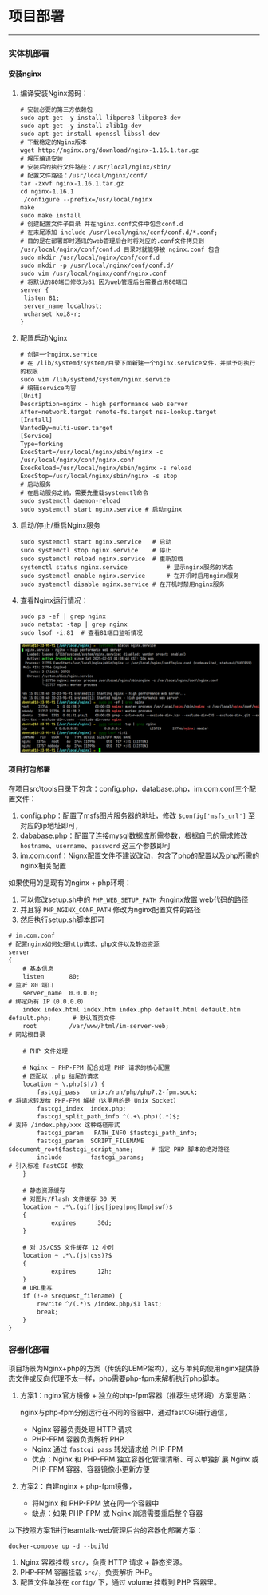 # 项目部署

---

### 实体机部署

#### 安装nginx

1. 编译安装Nginx源码：

   ```shell
   # 安装必要的第三方依赖包
   sudo apt-get -y install libpcre3 libpcre3-dev
   sudo apt-get -y install zlib1g-dev
   sudo apt-get install openssl libssl-dev
   # 下载稳定的Nginx版本
   wget http://nginx.org/download/nginx-1.16.1.tar.gz
   # 解压编译安装
   # 安装后的执行文件路径：/usr/local/nginx/sbin/
   # 配置文件路径：/usr/local/nginx/conf/
   tar -zxvf nginx-1.16.1.tar.gz
   cd nginx-1.16.1
   ./configure --prefix=/usr/local/nginx
   make
   sudo make install
   # 创建配置文件子目录 并在nginx.conf文件中包含conf.d
   # 在末尾添加 include /usr/local/nginx/conf/conf.d/*.conf;
   # 目的是在部署即时通讯的web管理后台时将对应的.conf文件拷贝到 /usr/local/nginx/conf/conf.d 目录时就能够被 nginx.conf 包含
   sudo mkdir /usr/local/nginx/conf/conf.d
   sudo mkdir -p /usr/local/nginx/conf/conf.d/
   sudo vim /usr/local/nginx/conf/nginx.conf
   # 将默认的80端口修改为81 因为web管理后台需要占用80端口
   server {
   	listen 81;
   	server_name localhost;
   	wcharset koi8-r;
   }
   ```

2. 配置启动Nginx

   ```shell
   # 创建一个nginx.service
   # 在 /lib/systemd/system/目录下面新建一个nginx.service文件，并赋予可执行的权限
   sudo vim /lib/systemd/system/nginx.service
   # 编辑service内容
   [Unit]
   Description=nginx - high performance web server
   After=network.target remote-fs.target nss-lookup.target
   [Install]
   WantedBy=multi-user.target
   [Service]
   Type=forking
   ExecStart=/usr/local/nginx/sbin/nginx -c /usr/local/nginx/conf/nginx.conf
   ExecReload=/usr/local/nginx/sbin/nginx -s reload
   ExecStop=/usr/local/nginx/sbin/nginx -s stop
   # 启动服务
   # 在启动服务之前，需要先重载systemctl命令
   sudo systemctl daemon-reload
   sudo systemctl start nginx.service # 启动nginx
   ```

3. 启动/停止/重启Nginx服务

   ```shell
   sudo systemctl start nginx.service	# 启动
   sudo systemctl stop nginx.service	# 停止
   sudo systemctl reload nginx.service 	# 重新加载
   systemctl status nginx.service			# 显示nginx服务的状态
   sudo systemctl enable nginx.service		# 在开机时启用nginx服务
   sudo systemctl disable nginx.service	# 在开机时禁用nginx服务
   ```

4. 查看Nginx运行情况：

   ```shell
   sudo ps -ef | grep nginx
   sudo netstat -tap | grep nginx
   sudo lsof -i:81	# 查看81端口监听情况
   ```

   ![image-20250215013158233](assets\image-20250215013158233.png)

#### 项目打包部署

在项目src\tools目录下包含：config.php，database.php，im.com.conf三个配置文件：

1. config.php：配置了msfs图片服务器的地址，修改 `$config['msfs_url']` 至对应的ip地址即可，
2. dababase.php：配置了连接mysql数据库所需参数，根据自己的需求修改`hostname`、`username`、`password` 这三个参数即可
3. im.com.conf：Nignx配置文件不建议改动，包含了php的配置以及php所需的nginx相关配置

如果使用的是现有的nginx + php环境：

1. 可以修改setup.sh中的 `PHP_WEB_SETUP_PATH` 为nginx放置 web代码的路径
2. 并且将 `PHP_NGINX_CONF_PATH` 修改为nginx配置文件的路径
3. 然后执行setup.sh脚本即可

```nginx
# im.com.conf
# 配置nginx如何处理http请求、php文件以及静态资源
server
{
    # 基本信息
    listen       80;																# 监听 80 端口
    server_name  0.0.0.0;															# 绑定所有 IP（0.0.0.0）
    index index.html index.htm index.php default.html default.htm default.php;		# 默认首页文件
    root         /var/www/html/im-server-web;										# 网站根目录
	
    # PHP 文件处理

    # Nginx + PHP-FPM 配合处理 PHP 请求的核心配置
    # 匹配以 .php 结尾的请求
    location ~ \.php($|/) {
        fastcgi_pass   unix:/run/php/php7.2-fpm.sock;							# 将请求转发给 PHP-FPM 解析（这里用的是 Unix Socket）
        fastcgi_index  index.php;
        fastcgi_split_path_info ^(.+\.php)(.*)$;								# 支持 /index.php/xxx 这种路径形式
        fastcgi_param   PATH_INFO $fastcgi_path_info;
        fastcgi_param  SCRIPT_FILENAME  $document_root$fastcgi_script_name;		# 指定 PHP 脚本的绝对路径
        include        fastcgi_params;											# 引入标准 FastCGI 参数
    }
	
    # 静态资源缓存
    # 对图片/Flash 文件缓存 30 天
    location ~ .*\.(gif|jpg|jpeg|png|bmp|swf)$
    {
            expires      30d;
    }
	
    # 对 JS/CSS 文件缓存 12 小时
    location ~ .*\.(js|css)?$
    {
            expires      12h;
    }
    # URL重写
    if (!-e $request_filename) {
        rewrite ^/(.*)$ /index.php/$1 last;
        break;
    }
}
```



### 容器化部署

项目场景为Nginx+php的方案（传统的LEMP架构），这与单纯的使用nginx提供静态文件或反向代理不太一样，php需要php-fpm来解析执行php脚本。

1. 方案1：nginx官方镜像 + 独立的php-fpm容器（推荐生成环境）方案思路：

   nginx与php-fpm分别运行在不同的容器中，通过fastCGI进行通信，

   - Nginx 容器负责处理 HTTP 请求
   - PHP-FPM 容器负责解析 PHP
   - Nginx 通过 `fastcgi_pass` 转发请求给 PHP-FPM 
   - 优点：Nginx 和 PHP-FPM 独立容器化管理清晰、可以单独扩展 Nginx 或 PHP-FPM 容器、容器镜像小更新方便

2. 方案2：自建nginx + php-fpm镜像，
   - 将Nginx 和 PHP-FPM 放在同一个容器中
   - 缺点：如果 PHP-FPM 或 Nginx 崩溃需要重启整个容器

以下按照方案1进行teamtalk-web管理后台的容器化部署方案：

```shell
docker-compose up -d --build
```

1. Nginx 容器挂载 `src/`，负责 HTTP 请求 + 静态资源。
2. PHP-FPM 容器挂载 `src/`，负责解析 PHP。
3. 配置文件单独在 `config/` 下，通过 volume 挂载到 PHP 容器里。











